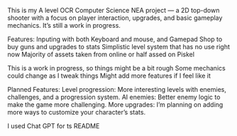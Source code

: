 This is my A level OCR Computer Science NEA project — a 2D top-down shooter with a focus on player interaction, upgrades, and basic gameplay mechanics. It’s still a work in progress.

Features:
  Inputing with both Keyboard and mouse, and Gamepad
  Shop to buy guns and upgrades to stats
  Simplistic level system that has no use right now
  Majority of assets taken from online or half assed on Piskel

This is a work in progress, so things might be a bit rough
Some mechanics could change as I tweak things
Might add more features if I feel like it

Planned Features:
Level progression: More interesting levels with enemies, challenges, and a progression system.
AI enemies: Better enemy logic to make the game more challenging.
More upgrades: I’m planning on adding more ways to customize your character’s stats.

I used Chat GPT for ts README


